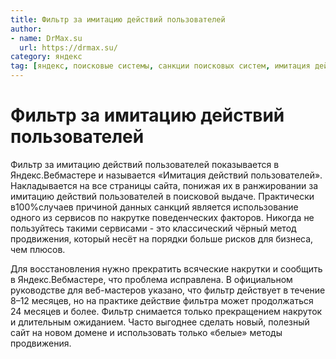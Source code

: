 ```yaml
---
title: Фильтр за имитацию действий пользователей
author: 
- name: DrMax.su
  url: https://drmax.su/
category: яндекс
tag: [яндекс, поисковые системы, санкции поисковых систем, имитация действий]
---
```


# Фильтр за имитацию действий пользователей

Фильтр за имитацию действий пользователей показывается в Яндекс.Вебмастере и называется «Имитация действий пользователей». Накладывается на все страницы сайта, понижая их в ранжировании за имитацию действий пользователей в поисковой выдаче. Практически в100%случаев причиной данных санкций является использование одного из сервисов по накрутке поведенческих факторов. Никогда не пользуйтесь такими сервисами - это классический чёрный метод продвижения, который несёт на порядки больше рисков для бизнеса, чем плюсов.

Для восстановления нужно прекратить всяческие накрутки и сообщить в Яндекс.Вебмастере, что проблема исправлена. В официальном руководстве для веб-мастеров указано, что фильтр действует в течение 8–12 месяцев, но на практике действие фильтра может продолжаться 24 месяцев и более. Фильтр снимается только прекращением накруток и длительным ожиданием. Часто выгоднее сделать новый, полезный сайт на новом домене и использовать только «белые» методы продвижения.
